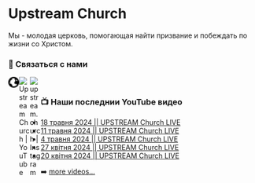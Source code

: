 # Upstream Church

Мы - молодая церковь, помогающая найти призвание и побеждать по жизни со Христом.

### 👥 Связаться с нами

[<img align="left" alt="upstream.life" width="22px" src="https://raw.githubusercontent.com/iconic/open-iconic/master/svg/globe.svg" />][website]
[<img align="left" alt="UpstreamChurch | YouTube" width="22px" src="https://cdn.jsdelivr.net/npm/simple-icons@v3/icons/youtube.svg" />][youtube]
[<img align="left" alt="upstream.church | Instagram" width="22px" src="https://cdn.jsdelivr.net/npm/simple-icons@v3/icons/instagram.svg" />][instagram]

<br />

### 📺 Наши последнии YouTube видео
<!-- YOUTUBE:START -->
- [18 травня 2024 || UPSTREAM Church LIVE](https://www.youtube.com/watch?v=UQXHRs5xaAg)
- [11 травня 2024 || UPSTREAM Church LIVE](https://www.youtube.com/watch?v=b6MubN16Ia0)
- [4 травня 2024 || UPSTREAM Church LIVE](https://www.youtube.com/watch?v=hUVf88krTZg)
- [27 квітня 2024 || UPSTREAM Church LIVE](https://www.youtube.com/watch?v=stjZYn2AFmo)
- [20 квітня 2024 || UPSTREAM Church LIVE](https://www.youtube.com/watch?v=139prBAGx34)
<!-- YOUTUBE:END -->

➡️ [more videos...](https://youtube.com/UpstreamChurch)

[website]: https://upstream.life/
[youtube]: https://youtube.com/UpstreamChurch
[instagram]: https://www.instagram.com/upstream.church
